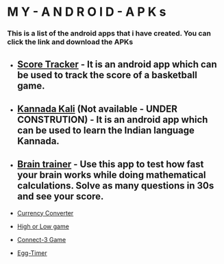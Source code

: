 # M Y - A N D R O I D - A P K s
### This is a list of the android apps that i have created. You can click the link and download the APKs

   - ## [Score Tracker](https://github.com/infiniteoverflow/Score-Tracker/blob/master/app/app-debug.apk?raw=true) - It is an android app which can be used to track the score of a basketball game.

   - ## [Kannada Kali](https://github.com/infiniteoverflow/Kannada-Kali/blob/master/Kannada%20%E0%B2%95%E0%B2%B2%E0%B2%BF.apk?raw=true) (Not available - UNDER CONSTRUTION) - It is an android app which can be used to learn the Indian language Kannada.
   
   - ## [Brain trainer](https://github.com/infiniteoverflow/Brain-Trainer-App/blob/master/Brain%20Trainer.apk?raw=true) - Use this app to test how fast your brain works while doing mathematical calculations. Solve as many questions in 30s and see your score.
   
   - [Currency Converter](https://github.com/infiniteoverflow/Currency-Converter/blob/master/Currency%20Converter.apk?raw=true)
   
   - [High or Low game](https://github.com/infiniteoverflow/High-or-Low-game/blob/master/High%20or%20low%20game.apk?raw=true)

   - [Connect-3 Game](https://github.com/infiniteoverflow/Connect3-Game/blob/master/Connect-3%20Game.apk?raw=true)

   - [Egg-Timer](https://github.com/infiniteoverflow/My-Android-APKs/blob/master/APKs/Egg%20Timer.apk?raw=true)
